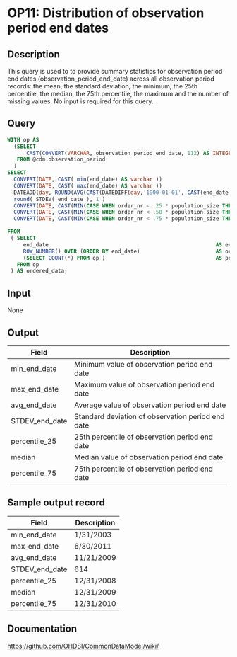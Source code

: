 <!---
Group:observation period
Name:OP11 Distribution of observation period end dates
Author:Patrick Ryan
CDM Version: 5.0
-->

# OP11: Distribution of observation period end dates

## Description
This query is used to to provide summary statistics for observation period end dates (observation_period_end_date) across all observation period records: the mean, the standard deviation, the minimum, the 25th percentile, the median, the 75th percentile, the maximum and the number of missing values. No input is required for this query.

## Query
```sql
WITH op AS
  (SELECT 
      CAST(CONVERT(VARCHAR, observation_period_end_date, 112) AS INTEGER) AS end_date
   FROM @cdm.observation_period 
  )
SELECT 
  CONVERT(DATE, CAST( min(end_date) AS varchar ))                                                                    AS min_end_date,
  CONVERT(DATE, CAST( max(end_date) AS varchar ))                                                                    AS max_end_date,
  DATEADD(day, ROUND(AVG(CAST(DATEDIFF(day,'1900-01-01', CAST(end_date AS VARCHAR) ) AS BIGINT)), 1), '1900-01-01')  AS avg_end_date,
  round( STDEV( end_date ), 1 )                                                                                      AS STDEV_days ,
  CONVERT(DATE, CAST(MIN(CASE WHEN order_nr < .25 * population_size THEN 9999999999 ELSE end_date END) AS VARCHAR))  AS percentile_25,
  CONVERT(DATE, CAST(MIN(CASE WHEN order_nr < .50 * population_size THEN 9999999999 ELSE end_date END) AS VARCHAR))  AS median_value,
  CONVERT(DATE, CAST(MIN(CASE WHEN order_nr < .75 * population_size THEN 9999999999 ELSE end_date END) AS VARCHAR))  AS percentile_75

FROM 
 ( SELECT 
     end_date                                                     AS end_date,
     ROW_NUMBER() OVER (ORDER BY end_date)                        AS order_nr,
     (SELECT COUNT(*) FROM op )                                   AS population_size
   FROM op
 ) AS ordered_data;
```

## Input

None

## Output

| Field |  Description |
| --- | --- |
| min_end_date |  Minimum value of observation period end date |
| max_end_date |  Maximum value of observation  period end date |
| avg_end_date |  Average value of observation period end date |
| STDEV_end_date |  Standard deviation of observation period end date |
| percentile_25 |  25th percentile of observation period end date |
| median |  Median value of observation period end date |
| percentile_75 |  75th percentile of observation period end date |

## Sample output record

|  Field |  Description |
| --- | --- |
| min_end_date | 1/31/2003 |
| max_end_date |  6/30/2011 |
|  avg_end_date |  11/21/2009 |
|  STDEV_end_date |  614 |
|  percentile_25 |  12/31/2008 |
|  median |  12/31/2009 |
|  percentile_75 |  12/31/2010 |



## Documentation
https://github.com/OHDSI/CommonDataModel/wiki/
